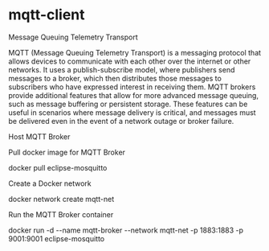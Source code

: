 # mqtt-client

Message Queuing Telemetry Transport

MQTT (Message Queuing Telemetry Transport) is a messaging protocol that allows devices to communicate with each other over the internet or other networks. It uses a publish-subscribe model, where publishers send messages to a broker, which then distributes those messages to subscribers who have expressed interest in receiving them. MQTT brokers provide additional features that allow for more advanced message queuing, such as message buffering or persistent storage. These features can be useful in scenarios where message delivery is critical, and messages must be delivered even in the event of a network outage or broker failure.

Host MQTT Broker

Pull docker image for MQTT Broker

docker pull eclipse-mosquitto

Create a Docker network

docker network create mqtt-net

Run the MQTT Broker container

docker run -d --name mqtt-broker --network mqtt-net -p 1883:1883 -p 9001:9001 eclipse-mosquitto
